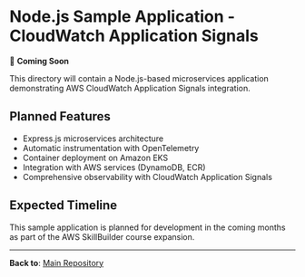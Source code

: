 # Node.js Sample Application - CloudWatch Application Signals

🚧 **Coming Soon**

This directory will contain a Node.js-based microservices application demonstrating AWS CloudWatch Application Signals integration.

## Planned Features

- Express.js microservices architecture
- Automatic instrumentation with OpenTelemetry
- Container deployment on Amazon EKS
- Integration with AWS services (DynamoDB, ECR)
- Comprehensive observability with CloudWatch Application Signals

## Expected Timeline

This sample application is planned for development in the coming months as part of the AWS SkillBuilder course expansion.

---

**Back to**: [Main Repository](../README.md)
